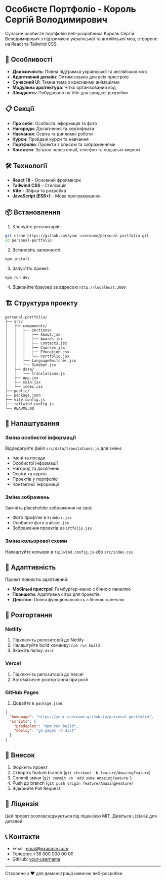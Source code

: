 # Особисте Портфоліо - Король Сергій Володимирович

Сучасне особисте портфоліо веб-розробника Король Сергій Володимирович з підтримкою української та англійської мов, створене на React та Tailwind CSS.

## 🚀 Особливості

- **Двоязичність**: Повна підтримка української та англійської мов
- **Адаптивний дизайн**: Оптимізовано для всіх пристроїв
- **Сучасний UI**: Темна тема з красивими анімаціями
- **Модульна архітектура**: Чітко організований код
- **Швидкість**: Побудовано на Vite для швидкої розробки

## 📋 Секції

- **Про себе**: Особиста інформація та фото
- **Нагороди**: Досягнення та сертифікати
- **Навчання**: Освіта та дипломні роботи
- **Курси**: Пройдені курси та навчання
- **Портфоліо**: Проекти з описом та зображеннями
- **Контакти**: Зв'язок через email, телефон та соціальні мережі

## 🛠 Технології

- **React 18** - Основний фреймворк
- **Tailwind CSS** - Стилізація
- **Vite** - Збірка та розробка
- **JavaScript (ES6+)** - Мова програмування

## 📦 Встановлення

1. Клонуйте репозиторій:
```bash
git clone https://github.com/your-username/personal-portfolio.git
cd personal-portfolio
```

2. Встановіть залежності:
```bash
npm install
```

3. Запустіть проект:
```bash
npm run dev
```

4. Відкрийте браузер за адресою `http://localhost:3000`

## 🏗 Структура проекту

```
personal-portfolio/
├── src/
│   ├── components/
│   │   ├── sections/
│   │   │   ├── About.jsx
│   │   │   ├── Awards.jsx
│   │   │   ├── Contacts.jsx
│   │   │   ├── Courses.jsx
│   │   │   ├── Education.jsx
│   │   │   └── Portfolio.jsx
│   │   ├── LanguageSwitcher.jsx
│   │   └── Sidebar.jsx
│   ├── data/
│   │   └── translations.js
│   ├── App.jsx
│   ├── main.jsx
│   └── index.css
├── public/
├── package.json
├── vite.config.js
├── tailwind.config.js
└── README.md
```

## 🎨 Налаштування

### Зміна особистої інформації

Відредагуйте файл `src/data/translations.js` для зміни:
- Імені та посади
- Особистої інформації
- Нагород та досягнень
- Освіти та курсів
- Проектів у портфоліо
- Контактної інформації

### Зміна зображень

Замініть placeholder зображення на свої:
- Фото профілю в `Sidebar.jsx`
- Особисте фото в `About.jsx`
- Зображення проектів в `Portfolio.jsx`

### Зміна кольорової схеми

Налаштуйте кольори в `tailwind.config.js` або `src/index.css`

## 📱 Адаптивність

Проект повністю адаптивний:
- **Мобільні пристрої**: Гамбургер-меню з бічною панеллю
- **Планшети**: Адаптивна сітка для проектів
- **Десктоп**: Повна функціональність з бічною панеллю

## 🚀 Розгортання

### Netlify
1. Підключіть репозиторій до Netlify
2. Налаштуйте build команду: `npm run build`
3. Вкажіть папку: `dist`

### Vercel
1. Підключіть репозиторій до Vercel
2. Автоматичне розгортання при push

### GitHub Pages
1. Додайте в `package.json`:
```json
{
  "homepage": "https://your-username.github.io/personal-portfolio",
  "scripts": {
    "predeploy": "npm run build",
    "deploy": "gh-pages -d dist"
  }
}
```

## 🤝 Внесок

1. Форкніть проект
2. Створіть feature branch (`git checkout -b feature/AmazingFeature`)
3. Commit зміни (`git commit -m 'Add some AmazingFeature'`)
4. Push до branch (`git push origin feature/AmazingFeature`)
5. Відкрийте Pull Request

## 📄 Ліцензія

Цей проект розповсюджується під ліцензією MIT. Дивіться `LICENSE` для деталей.

## 📞 Контакти

- Email: email@example.com
- Телефон: +38 000 000 00 00
- GitHub: [your-username](https://github.com/your-username)

---

Створено з ❤️ для демонстрації навичок веб-розробки 